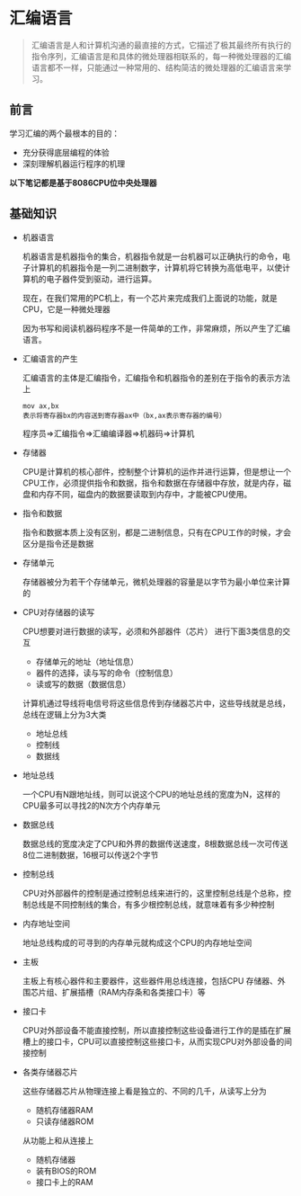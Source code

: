 #  汇编语言

> 汇编语言是人和计算机沟通的最直接的方式，它描述了极其最终所有执行的指令序列，汇编语言是和具体的微处理器相联系的，每一种微处理器的汇编语言都不一样，只能通过一种常用的、结构简洁的微处理器的汇编语言来学习。

## 前言

学习汇编的两个最根本的目的：

* 充分获得底层编程的体验
* 深刻理解机器运行程序的机理

**以下笔记都是基于8086CPU位中央处理器**

## 基础知识

* 机器语言

    机器语言是机器指令的集合，机器指令就是一台机器可以正确执行的命令，电子计算机的机器指令是一列二进制数字，计算机将它转换为高低电平，以使计算机的电子器件受到驱动，进行运算。
    
    现在，在我们常用的PC机上，有一个芯片来完成我们上面说的功能，就是CPU，它是一种微处理器
    
    因为书写和阅读机器码程序不是一件简单的工作，非常麻烦，所以产生了汇编语言。
    
* 汇编语言的产生

    汇编语言的主体是汇编指令，汇编指令和机器指令的差别在于指令的表示方法上
    
    ```
    mov ax,bx
    表示将寄存器bx的内容送到寄存器ax中（bx,ax表示寄存器的编号）
    ```
    
    程序员=>汇编指令=>汇编编译器=>机器码=>计算机
    
* 存储器

    CPU是计算机的核心部件，控制整个计算机的运作并进行运算，但是想让一个CPU工作，必须提供指令和数据，指令和数据在存储器中存放，就是内存，磁盘和内存不同，磁盘内的数据要读取到内存中，才能被CPU使用。
    
* 指令和数据

    指令和数据本质上没有区别，都是二进制信息，只有在CPU工作的时候，才会区分是指令还是数据
    
* 存储单元

    存储器被分为若干个存储单元，微机处理器的容量是以字节为最小单位来计算的

* CPU对存储器的读写

    CPU想要对进行数据的读写，必须和外部器件（芯片） 进行下面3类信息的交互
    
    * 存储单元的地址（地址信息）
    * 器件的选择，读与写的命令（控制信息）
    * 读或写的数据（数据信息）

    计算机通过导线将电信号将这些信息传到存储器芯片中，这些导线就是总线，总线在逻辑上分为3大类
    
    * 地址总线
    * 控制线
    * 数据线

* 地址总线

    一个CPU有N跟地址线，则可以说这个CPU的地址总线的宽度为N，这样的CPU最多可以寻找2的N次方个内存单元
    
* 数据总线

    数据总线的宽度决定了CPU和外界的数据传送速度，8根数据总线一次可传送8位二进制数据，16根可以传送2个字节
    
* 控制总线

    CPU对外部器件的控制是通过控制总线来进行的，这里控制总线是个总称，控制总线是不同控制线的集合，有多少根控制总线，就意味着有多少种控制
    
* 内存地址空间

    地址总线构成的可寻到的内存单元就构成这个CPU的内存地址空间
    
* 主板

    主板上有核心器件和主要器件，这些器件用总线连接，包括CPU 存储器、外围芯片组、扩展插槽（RAM内存条和各类接口卡）等
    
* 接口卡

    CPU对外部设备不能直接控制，所以直接控制这些设备进行工作的是插在扩展槽上的接口卡，CPU可以直接控制这些接口卡，从而实现CPU对外部设备的间接控制
    
* 各类存储器芯片

    这些存储器芯片从物理连接上看是独立的、不同的几千，从读写上分为
    
    * 随机存储器RAM
    * 只读存储器ROM

    从功能上和从连接上
    
    * 随机存储器
    * 装有BIOS的ROM
    * 接口卡上的RAM 

